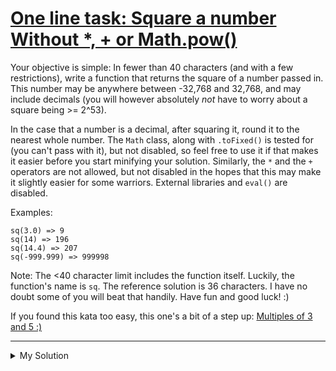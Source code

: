 # [One line task: Square a number Without \*, + or Math.pow()](https://www.codewars.com/kata/5a9d8cfb5084d79178000150)

Your objective is simple: In fewer than 40 characters (and with a few restrictions), write a function that returns the square of a number passed in. This number may be anywhere between -32,768 and 32,768, and may include decimals (you will however absolutely _not_ have to worry about a square being >= 2^53).

In the case that a number is a decimal, after squaring it, round it to the nearest whole number. The `Math` class, along with `.toFixed()` is tested for (you can't pass with it), but not disabled, so feel free to use it if that makes it easier before you start minifying your solution. Similarly, the `*` and the `+` operators are not allowed, but not disabled in the hopes that this may make it slightly easier for some warriors. External libraries and `eval()` are disabled.

Examples:

```
sq(3.0) => 9
sq(14) => 196
sq(14.4) => 207
sq(-999.999) => 999998
```

Note: The <40 character limit includes the function itself. Luckily, the function's name is `sq`. The reference solution is 36 characters. I have no doubt some of you will beat that handily. Have fun and good luck! :)

If you found this kata too easy, this one's a bit of a step up: [Multiples of 3 and 5 :)](https://www.codewars.com/kata/one-line-task-multiples-of-3-and-5)

---

<details><summary>My Solution</summary>

```js
const sq = n => (n / (1 / n) - -0.5) | 0
```

</details>
